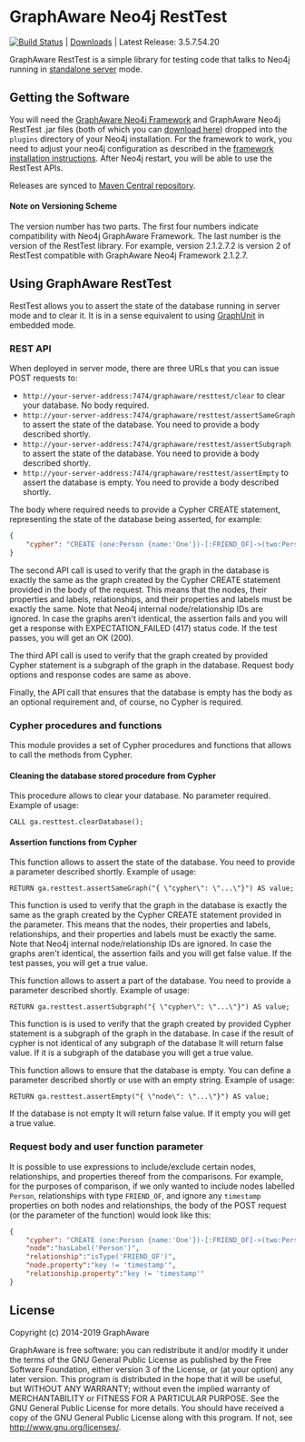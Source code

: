 GraphAware Neo4j RestTest
=========================

[![Build Status](https://travis-ci.org/graphaware/neo4j-resttest.png)](https://travis-ci.org/graphaware/neo4j-resttest) | <a href="http://graphaware.com/downloads/" target="_blank">Downloads</a> | Latest Release: 3.5.7.54.20

GraphAware RestTest is a simple library for testing code that talks to Neo4j running in <a href="http://docs.neo4j.org/chunked/stable/server-installation.html" target="_blank">standalone server</a> mode.

Getting the Software
--------------------

You will need the <a href="https://github.com/graphaware/neo4j-framework" target="_blank">GraphAware Neo4j Framework</a> and GraphAware Neo4j RestTest .jar files (both of which you can <a href="http://graphaware.com/downloads/" target="_blank">download here</a>) dropped
into the `plugins` directory of your Neo4j installation.
For the framework to work, you need to adjust your neo4j configuration as described in the <a href="https://github.com/graphaware/neo4j-framework#server-mode">framework installation instructions</a>.
After Neo4j restart, you will be able to use the RestTest APIs.

Releases are synced to <a href="http://search.maven.org/#search%7Cga%7C1%7Ca%3A%22resttest%22" target="_blank">Maven Central repository</a>.

#### Note on Versioning Scheme

The version number has two parts. The first four numbers indicate compatibility with Neo4j GraphAware Framework.
 The last number is the version of the RestTest library. For example, version 2.1.2.7.2 is version 2 of RestTest
 compatible with GraphAware Neo4j Framework 2.1.2.7.

Using GraphAware RestTest
-------------------------

RestTest allows you to assert the state of the database running in server mode and to clear it. It is in a sense equivalent
to using <a href="http://graphaware.com/neo4j/2014/05/29/graph-unit-neo4j-unit-testing.html" target="_blank">GraphUnit</a> in
embedded mode.

### REST API

When deployed in server mode, there are three URLs that you can issue POST requests to:
* `http://your-server-address:7474/graphaware/resttest/clear` to clear your database. No body required.
* `http://your-server-address:7474/graphaware/resttest/assertSameGraph` to assert the state of the database. You need to provide a body described shortly.
* `http://your-server-address:7474/graphaware/resttest/assertSubgraph` to assert the state of the database. You need to provide a body described shortly.
* `http://your-server-address:7474/graphaware/resttest/assertEmpty` to assert the database is empty. You need to provide a body described shortly.

The body where required needs to provide a Cypher CREATE statement, representing the state of the database being asserted,
for example:

```json
{
    "cypher": "CREATE (one:Person {name:'One'})-[:FRIEND_OF]->(two:Person {name:'Two'})"
}
```

The second API call is used to verify that the graph in the database is exactly the same as the graph created by the Cypher
CREATE statement provided in the body of the request. This means that the nodes, their properties and labels, relationships,
and their properties and labels must be exactly the same. Note that Neo4j internal node/relationship IDs are ignored.
In case the graphs aren't identical, the assertion fails and you will get a response with EXPECTATION_FAILED (417) status code.
If the test passes, you will get an OK (200).

The third API call is used to verify that the graph created by provided Cypher statement is a subgraph of the graph in the database.
Request body options and response codes are same as above.

Finally, the API call that ensures that the database is empty has the body as an optional requirement and, of course,
no Cypher is required.

### Cypher procedures and functions

This module provides a set of Cypher procedures and functions that allows to call the methods from Cypher.

#### Cleaning the database stored procedure from Cypher

This procedure allows to clear your database. No parameter required. 
Example of usage:
```
CALL ga.resttest.clearDatabase();
``` 
#### Assertion functions from Cypher

This function allows to assert the state of the database. You need to provide a parameter described shortly. 
Example of usage:
```
RETURN ga.resttest.assertSameGraph("{ \"cypher\": \"...\"}") AS value;
```
This function is used to verify that the graph in the database is exactly the same as the graph created by the Cypher CREATE statement provided in the parameter. This means that the nodes, their properties and labels, relationships, and their properties and labels must be exactly the same. Note that Neo4j internal node/relationship IDs are ignored.
In case the graphs aren't identical, the assertion fails and you will get false value. If the test passes, you will get a true value.

This function allows to assert a part of the database. You need to provide a parameter described shortly. 
Example of usage:
```
RETURN ga.resttest.assertSubgraph("{ \"cypher\": \"...\"}") AS value;
```
This function is  is used to verify that the graph created by provided Cypher statement is a subgraph of the graph in the database.
In case if the result of cypher is not identical of any subgraph of the database It will return false value. If it is a subgraph of the database you will get a true value.

This function allows to ensure that the database is empty. You can define a parameter described shortly or use with an empty string. 
Example of usage:
```
RETURN ga.resttest.assertEmpty("{ \"node\": \"...\"}") AS value;
```
If the database is not empty It will return false value. If it empty you will get a true value.


### Request body and user function parameter 

It is possible to use expressions to include/exclude certain nodes, relationships, and properties thereof from the comparisons.
For example, for the purposes of comparison, if we only wanted to include nodes labelled `Person`, relationships with type `FRIEND_OF`, and ignore any
`timestamp` properties on both nodes and relationships, the body of the POST request (or the parameter of the function) would look like this:

```json
{
    "cypher": "CREATE (one:Person {name:'One'})-[:FRIEND_OF]->(two:Person {name:'Two'})",
    "node":"hasLabel('Person')",
    "relationship":"isType('FRIEND_OF')",
    "node.property":"key != 'timestamp'",
    "relationship.property":"key != 'timestamp'"
}
```


License
-------

Copyright (c) 2014-2019 GraphAware

GraphAware is free software: you can redistribute it and/or modify it under the terms of the GNU General Public License
as published by the Free Software Foundation, either version 3 of the License, or (at your option) any later version.
This program is distributed in the hope that it will be useful, but WITHOUT ANY WARRANTY; without even the implied
warranty of MERCHANTABILITY or FITNESS FOR A PARTICULAR PURPOSE. See the GNU General Public License for more details.
You should have received a copy of the GNU General Public License along with this program.
If not, see <http://www.gnu.org/licenses/>.
